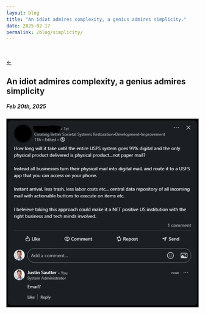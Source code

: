 ```yaml
---
layout: blog
title: "An idiot admires complexity, a genius admires simplicity."
date: 2025-02-17
permalink: /blog/simplicity/
---
```


<br/>

[←](/blog)

## An idiot admires complexity, a genius admires simplicity
##### Feb 20th, 2025

![](/assets/images/email.png "Please stop")